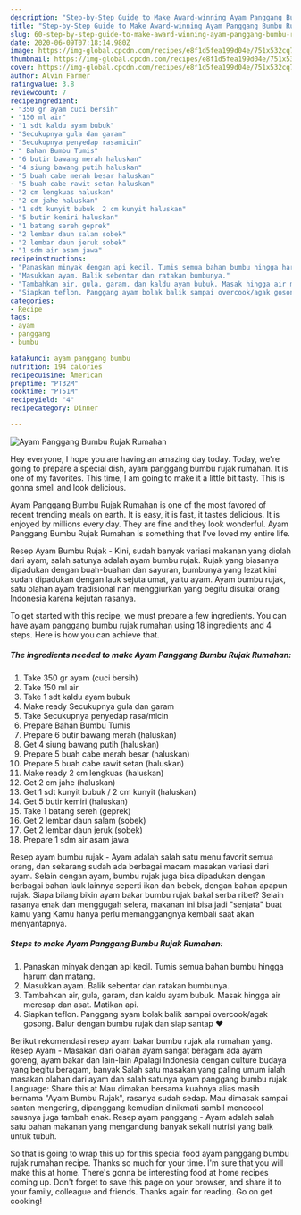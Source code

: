 ```yaml
---
description: "Step-by-Step Guide to Make Award-winning Ayam Panggang Bumbu Rujak Rumahan"
title: "Step-by-Step Guide to Make Award-winning Ayam Panggang Bumbu Rujak Rumahan"
slug: 60-step-by-step-guide-to-make-award-winning-ayam-panggang-bumbu-rujak-rumahan
date: 2020-06-09T07:18:14.980Z
image: https://img-global.cpcdn.com/recipes/e8f1d5fea199d04e/751x532cq70/ayam-panggang-bumbu-rujak-rumahan-foto-resep-utama.jpg
thumbnail: https://img-global.cpcdn.com/recipes/e8f1d5fea199d04e/751x532cq70/ayam-panggang-bumbu-rujak-rumahan-foto-resep-utama.jpg
cover: https://img-global.cpcdn.com/recipes/e8f1d5fea199d04e/751x532cq70/ayam-panggang-bumbu-rujak-rumahan-foto-resep-utama.jpg
author: Alvin Farmer
ratingvalue: 3.8
reviewcount: 7
recipeingredient:
- "350 gr ayam cuci bersih"
- "150 ml air"
- "1 sdt kaldu ayam bubuk"
- "Secukupnya gula dan garam"
- "Secukupnya penyedap rasamicin"
- " Bahan Bumbu Tumis"
- "6 butir bawang merah haluskan"
- "4 siung bawang putih haluskan"
- "5 buah cabe merah besar haluskan"
- "5 buah cabe rawit setan haluskan"
- "2 cm lengkuas haluskan"
- "2 cm jahe haluskan"
- "1 sdt kunyit bubuk  2 cm kunyit haluskan"
- "5 butir kemiri haluskan"
- "1 batang sereh geprek"
- "2 lembar daun salam sobek"
- "2 lembar daun jeruk sobek"
- "1 sdm air asam jawa"
recipeinstructions:
- "Panaskan minyak dengan api kecil. Tumis semua bahan bumbu hingga harum dan matang."
- "Masukkan ayam. Balik sebentar dan ratakan bumbunya."
- "Tambahkan air, gula, garam, dan kaldu ayam bubuk. Masak hingga air meresap dan asat. Matikan api."
- "Siapkan teflon. Panggang ayam bolak balik sampai overcook/agak gosong. Balur dengan bumbu rujak dan siap santap ❤"
categories:
- Recipe
tags:
- ayam
- panggang
- bumbu

katakunci: ayam panggang bumbu 
nutrition: 194 calories
recipecuisine: American
preptime: "PT32M"
cooktime: "PT51M"
recipeyield: "4"
recipecategory: Dinner

---
```



![Ayam Panggang Bumbu Rujak Rumahan](https://img-global.cpcdn.com/recipes/e8f1d5fea199d04e/751x532cq70/ayam-panggang-bumbu-rujak-rumahan-foto-resep-utama.jpg)

Hey everyone, I hope you are having an amazing day today. Today, we're going to prepare a special dish, ayam panggang bumbu rujak rumahan. It is one of my favorites. This time, I am going to make it a little bit tasty. This is gonna smell and look delicious.

Ayam Panggang Bumbu Rujak Rumahan is one of the most favored of recent trending meals on earth. It is easy, it is fast, it tastes delicious. It is enjoyed by millions every day. They are fine and they look wonderful. Ayam Panggang Bumbu Rujak Rumahan is something that I've loved my entire life.

Resep Ayam Bumbu Rujak - Kini, sudah banyak variasi makanan yang diolah dari ayam, salah satunya adalah ayam bumbu rujak. Rujak yang biasanya dipadukan dengan buah-buahan dan sayuran, bumbunya yang lezat kini sudah dipadukan dengan lauk sejuta umat, yaitu ayam. Ayam bumbu rujak, satu olahan ayam tradisional nan menggiurkan yang begitu disukai orang Indonesia karena kejutan rasanya.


To get started with this recipe, we must prepare a few ingredients. You can have ayam panggang bumbu rujak rumahan using 18 ingredients and 4 steps. Here is how you can achieve that.

<!--inarticleads1-->

##### The ingredients needed to make Ayam Panggang Bumbu Rujak Rumahan:

1. Take 350 gr ayam (cuci bersih)
1. Take 150 ml air
1. Take 1 sdt kaldu ayam bubuk
1. Make ready Secukupnya gula dan garam
1. Take Secukupnya penyedap rasa/micin
1. Prepare  Bahan Bumbu Tumis
1. Prepare 6 butir bawang merah (haluskan)
1. Get 4 siung bawang putih (haluskan)
1. Prepare 5 buah cabe merah besar (haluskan)
1. Prepare 5 buah cabe rawit setan (haluskan)
1. Make ready 2 cm lengkuas (haluskan)
1. Get 2 cm jahe (haluskan)
1. Get 1 sdt kunyit bubuk / 2 cm kunyit (haluskan)
1. Get 5 butir kemiri (haluskan)
1. Take 1 batang sereh (geprek)
1. Get 2 lembar daun salam (sobek)
1. Get 2 lembar daun jeruk (sobek)
1. Prepare 1 sdm air asam jawa


Resep ayam bumbu rujak - Ayam adalah salah satu menu favorit semua orang, dan sekarang sudah ada berbagai macam masakan variasi dari ayam. Selain dengan ayam, bumbu rujak juga bisa dipadukan dengan berbagai bahan lauk lainnya seperti ikan dan bebek, dengan bahan apapun rujak. Siapa bilang bikin ayam bakar bumbu rujak bakal serba ribet? Selain rasanya enak dan menggugah selera, makanan ini bisa jadi &#34;senjata&#34; buat kamu yang Kamu hanya perlu memanggangnya kembali saat akan menyantapnya. 

<!--inarticleads2-->

##### Steps to make Ayam Panggang Bumbu Rujak Rumahan:

1. Panaskan minyak dengan api kecil. Tumis semua bahan bumbu hingga harum dan matang.
1. Masukkan ayam. Balik sebentar dan ratakan bumbunya.
1. Tambahkan air, gula, garam, dan kaldu ayam bubuk. Masak hingga air meresap dan asat. Matikan api.
1. Siapkan teflon. Panggang ayam bolak balik sampai overcook/agak gosong. Balur dengan bumbu rujak dan siap santap ❤


Berikut rekomendasi resep ayam bakar bumbu rujak ala rumahan yang. Resep Ayam - Masakan dari olahan ayam sangat beragam ada ayam goreng, ayam bakar dan lain-lain Apalagi Indonesia dengan culture budaya yang begitu beragam, banyak Salah satu masakan yang paling umum ialah masakan olahan dari ayam dan salah satunya ayam panggang bumbu rujak. Language: Share this at Mau dimakan bersama kuahnya alias masih bernama &#34;Ayam Bumbu Rujak&#34;, rasanya sudah sedap. Mau dimasak sampai santan mengering, dipanggang kemudian dinikmati sambil mencocol sausnya juga tambah enak. Resep ayam panggang - Ayam adalah salah satu bahan makanan yang mengandung banyak sekali nutrisi yang baik untuk tubuh. 

So that is going to wrap this up for this special food ayam panggang bumbu rujak rumahan recipe. Thanks so much for your time. I'm sure that you will make this at home. There's gonna be interesting food at home recipes coming up. Don't forget to save this page on your browser, and share it to your family, colleague and friends. Thanks again for reading. Go on get cooking!
